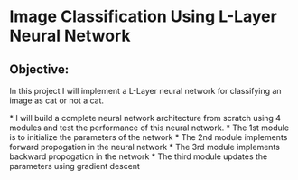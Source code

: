 # <prep>Image Classification Using L-Layer Neural Network<prep>

## Objective:
<p>In this project I will implement a L-Layer neural network for classifying an image as cat or not a cat. <p>
* I will build a complete neural network architecture from scratch using 4 modules and test the performance of this neural network.
* The 1st module is to initialize the parameters of the network
* The 2nd module implements forward propogation in the neural network
* The 3rd module implements backward propogation in the network
* The third module updates the parameters using gradient descent


